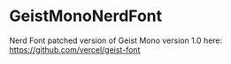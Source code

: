 # GeistMonoNerdFont

Nerd Font patched version of Geist Mono version 1.0 here: https://github.com/vercel/geist-font
